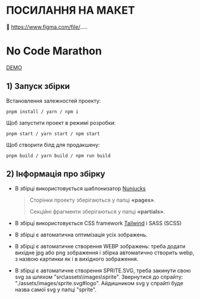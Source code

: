 # ПОСИЛАННЯ НА МАКЕТ

🔗 https://www.figma.com/file/.....

# No Code Marathon

[DEMO](https://mariia-kovalova.github.io/no-code-maraphon/)

## 1) Запуск збірки

Встановлення залежностей проекту:

```
pnpm install / yarn / npm i
```

Щоб запустити проект в режимі розробки:

```
pnpm start / yarn start / npm start
```

Щоб створити білд для продакшену:

```
pnpm build / yarn build / npm run build
```

## 2) Інформація про збірку

- В збірці використовується шаблонизатор
  [Nunjucks](https://mozilla.github.io/nunjucks/templating.html)

  > Сторінки проекту зберігаються у папці **«pages»**.
  >
  > Секційні фрагменти зберігаються у папці **«partials»**.

- В збірці використовується CSS framework [Tailwind](https://tailwindcss.com/docs/installation) і
  SASS (SCSS)

- В збірці є автоматична оптимізація усіх зображень.

- В збірці є автоматичне створення WEBP зображень: треба додати вихідне jpg або png зображення і
  збірка автоматично створить webp, з назвою картинки як і в вихідного зображення.

- В збірці є автоматичне створення SPRITE.SVG, треба закинути свою svg за шляхом
  "src\assets\images\sprite". Звернутися до спрайту: "./assets/images/sprite.svg#logo". Айдишником
  svg у спрайті буде назва самої svg у папці "sprite".
